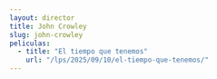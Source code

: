 ```yaml
---
layout: director
title: John Crowley
slug: john-crowley
peliculas:
  - title: "El tiempo que tenemos"
    url: "/lps/2025/09/10/el-tiempo-que-tenemos/"
---
```

